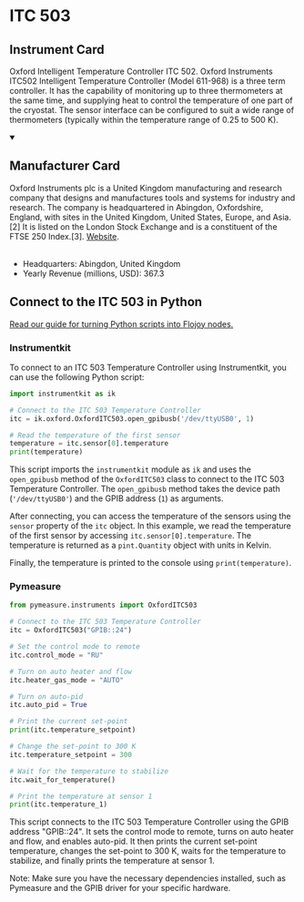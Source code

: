 
# ITC 503

## Instrument Card

Oxford Intelligent Temperature Controller ITC 502. Oxford Instruments ITC502 Intelligent Temperature Controller (Model 611-968) is a three term controller. It has the capability of monitoring up to three thermometers at the same time, and supplying heat to control the temperature of one part of the cryostat. The sensor interface can be configured to suit a wide range of thermometers (typically within the temperature range of 0.25 to 500 K).

<details open>
<summary><h2>Manufacturer Card</h2></summary>
Oxford Instruments plc is a United Kingdom manufacturing and research company that designs and manufactures tools and systems for industry and research. The company is headquartered in Abingdon, Oxfordshire, England, with sites in the United Kingdom, United States, Europe, and Asia.[2] It is listed on the London Stock Exchange and is a constituent of the FTSE 250 Index.[3]. <a href=https://www.oxinst.com/>Website</a>.
<br><br>
<ul>
  <li>Headquarters: Abingdon, United Kingdom</li>
  <li>Yearly Revenue (millions, USD): 367.3</li>
</ul>
</details>

## Connect to the ITC 503 in Python

[Read our guide for turning Python scripts into Flojoy nodes.](https://docs.flojoy.ai/custom-nodes/creating-custom-node/)


### Instrumentkit

To connect to an ITC 503 Temperature Controller using Instrumentkit, you can use the following Python script:

```python
import instrumentkit as ik

# Connect to the ITC 503 Temperature Controller
itc = ik.oxford.OxfordITC503.open_gpibusb('/dev/ttyUSB0', 1)

# Read the temperature of the first sensor
temperature = itc.sensor[0].temperature
print(temperature)
```

This script imports the `instrumentkit` module as `ik` and uses the `open_gpibusb` method of the `OxfordITC503` class to connect to the ITC 503 Temperature Controller. The `open_gpibusb` method takes the device path (`'/dev/ttyUSB0'`) and the GPIB address (`1`) as arguments.

After connecting, you can access the temperature of the sensors using the `sensor` property of the `itc` object. In this example, we read the temperature of the first sensor by accessing `itc.sensor[0].temperature`. The temperature is returned as a `pint.Quantity` object with units in Kelvin.

Finally, the temperature is printed to the console using `print(temperature)`.

### Pymeasure


```python
from pymeasure.instruments import OxfordITC503

# Connect to the ITC 503 Temperature Controller
itc = OxfordITC503("GPIB::24")

# Set the control mode to remote
itc.control_mode = "RU"

# Turn on auto heater and flow
itc.heater_gas_mode = "AUTO"

# Turn on auto-pid
itc.auto_pid = True

# Print the current set-point
print(itc.temperature_setpoint)

# Change the set-point to 300 K
itc.temperature_setpoint = 300

# Wait for the temperature to stabilize
itc.wait_for_temperature()

# Print the temperature at sensor 1
print(itc.temperature_1)
```

This script connects to the ITC 503 Temperature Controller using the GPIB address "GPIB::24". It sets the control mode to remote, turns on auto heater and flow, and enables auto-pid. It then prints the current set-point temperature, changes the set-point to 300 K, waits for the temperature to stabilize, and finally prints the temperature at sensor 1.

Note: Make sure you have the necessary dependencies installed, such as Pymeasure and the GPIB driver for your specific hardware.

